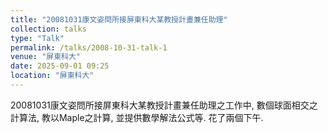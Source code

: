 ```yaml
---
title: "20081031康文姿問所接屏東科大某教授計畫兼任助理"
collection: talks
type: "Talk"
permalink: /talks/2008-10-31-talk-1
venue: "屏東科大"
date: 2025-09-01 09:25
location: "屏東科大"
---
```


20081031康文姿問所接屏東科大某教授計畫兼任助理之工作中, 
數個球面相交之計算法, 教以Maple之計算, 並提供數學解法公式等.
花了兩個下午.
